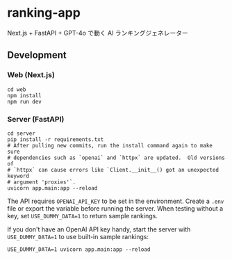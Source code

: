 # ranking-app

Next.js + FastAPI + GPT-4o で動く AI ランキングジェネレーター

## Development

### Web (Next.js)
```
cd web
npm install
npm run dev
```

### Server (FastAPI)
```
cd server
pip install -r requirements.txt
# After pulling new commits, run the install command again to make sure
# dependencies such as `openai` and `httpx` are updated.  Old versions of
# `httpx` can cause errors like `Client.__init__() got an unexpected keyword
# argument 'proxies'`.
uvicorn app.main:app --reload
```

The API requires `OPENAI_API_KEY` to be set in the environment. Create a `.env`
file or export the variable before running the server. When testing without a
key, set `USE_DUMMY_DATA=1` to return sample rankings.

If you don't have an OpenAI API key handy, start the server with
``USE_DUMMY_DATA=1`` to use built-in sample rankings:

```
USE_DUMMY_DATA=1 uvicorn app.main:app --reload
```
